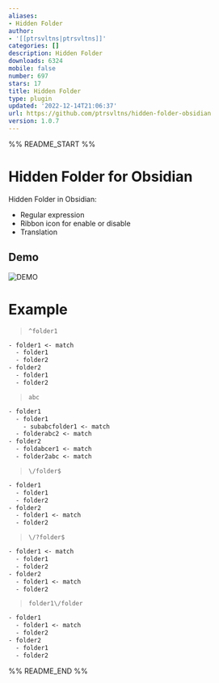 ```yaml
---
aliases:
- Hidden Folder
author:
- '[[ptrsvltns|ptrsvltns]]'
categories: []
description: Hidden Folder
downloads: 6324
mobile: false
number: 697
stars: 17
title: Hidden Folder
type: plugin
updated: '2022-12-14T21:06:37'
url: https://github.com/ptrsvltns/hidden-folder-obsidian
version: 1.0.7
---
```


%% README_START %%

# Hidden Folder for Obsidian  

Hidden Folder in Obsidian:  

- Regular expression  
- Ribbon icon for enable or disable  
- Translation  

## Demo

![DEMO](https://raw.githubusercontent.com/ptrsvltns/hidden-folder-obsidian/HEAD/doc/demo.gif)  

# Example  

> `^folder1`

```txt
- folder1 <- match
  - folder1
  - folder2
- folder2
  - folder1
  - folder2
```

> `abc`

```txt
- folder1
  - folder1
    - subabcfolder1 <- match
  - folderabc2 <- match
- folder2
  - foldabcer1 <- match
  - folder2abc <- match
```

> `\/folder$`

```txt
- folder1
  - folder1
  - folder2
- folder2
  - folder1 <- match
  - folder2
```

> `\/?folder$`

```txt
- folder1 <- match
  - folder1
  - folder2
- folder2
  - folder1 <- match
  - folder2
```

> `folder1\/folder`

```txt
- folder1
  - folder1 <- match
  - folder2
- folder2
  - folder1
  - folder2
```


%% README_END %%